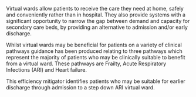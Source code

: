 Virtual wards allow patients to receive the care they need at home, safely and conveniently rather than in hospital.
They also provide systems with a significant opportunity to narrow the gap between demand and capacity for secondary care beds, by providing an alternative to admission and/or early discharge.

Whilst virtual wards may be beneficial for patients on a variety of clinical pathways guidance has been produced relating to three pathways which represent the majority of patients who may be clinically suitable to benefit from a virtual ward.
These pathways are Frailty, Acute Respiratory Infections (ARI) and Heart failure.

This efficiency mitigator identifies patients who may be suitable for earlier discharge through admission to a step down ARI virtual ward.